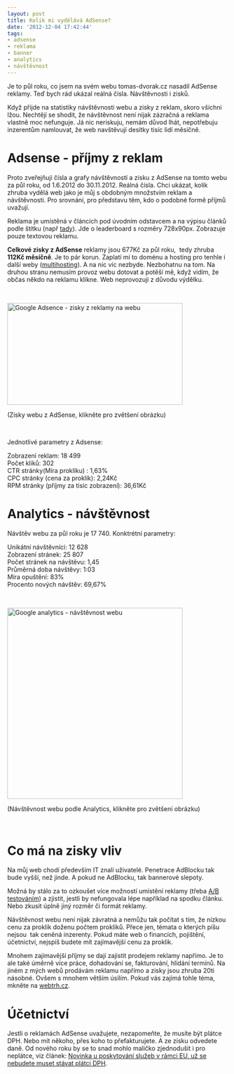 ```yaml
---
layout: post
title: Kolik mi vydělává AdSense?
date: '2012-12-04 17:42:44'
tags:
- adsense
- reklama
- banner
- analytics
- návštěvnost
---
```

Je to půl roku, co jsem na svém webu tomas-dvorak.cz nasadil AdSense reklamy. Teď bych rád ukázal reálná čísla. Návštěvnosti i zisků.

<p>Když přijde na statistiky návštěvnosti webu a zisky z reklam, skoro všichni lžou. Nechtějí se shodit, že návštěvnost není nijak zázračná a reklama vlastně moc nefunguje. Já nic neriskuju, nemám důvod lhát, nepotřebuju inzerentům namlouvat, že web navštěvují desítky tisíc lidí měsíčně. </p>
<h1>Adsense - příjmy z reklam</h1>
<p>Proto zveřejňuji čísla a grafy návštěvností a zisku z AdSense na tomto webu za půl roku, od 1.6.2012 do 30.11.2012. Reálná čísla. Chci ukázat, kolik zhruba vydělá web jako je můj s obdobným množstvím reklam a návštěvnosti. Pro srovnání, pro představu těm, kdo o podobné formě příjmů uvažují.</p>
<p>Reklama je umístěná v článcích pod úvodním odstavcem a na výpisu článků podle štítku (např <a href="http://www.tomas-dvorak.cz/tag/fstab/">tady</a>). Jde o leaderboard s rozměry 728x90px. Zobrazuje pouze textovou reklamu. </p>
<p><strong>Celkové zisky z AdSense</strong> reklamy jsou 677Kč za půl roku,  tedy zhruba <strong>112Kč měsíčně</strong>. Je to pár korun. Zaplatí mi to doménu a hosting pro tenhle i další weby (<a href="http://www.tomas-dvorak.cz/clanky/jak-minimalizuji-naklady-na-provoz-webu">multihosting</a>). A na nic víc nezbyde. Nezbohatnu na tom. Na druhou stranu nemusím provoz webu dotovat a potěší mě, když vidím, že občas někdo na reklamu klikne. Web neprovozuji z důvodu výdělku.</p>
<p> </p>
<p><img src="http://www.tomas-dvorak.cz/images/239t.png" alt="Google Adsence - zisky z reklamy na webu" width="400" height="232" /></p>
<p>(Zisky webu z AdSense, klikněte pro zvětšení obrázku)</p>
<p> </p>
<p>Jednotlivé parametry z Adsense:</p>
<p>Zobrazení reklam: 18 499<br /> Počet kliků: 302<br /> CTR stránky(Míra prokliku) : 1,63%<br /> CPC stránky (cena za proklik): 2,24Kč<br />RPM stránky (příjmy za tisíc zobrazení): 36,61Kč</p>
<h1>Analytics - návštěvnost</h1>
<p>Návštěv webu za půl roku je 17 740. Konktrétní parametry:</p>
<p>Unikátní návštěvníci: 12 628<br /> Zobrazení stránek: 25 807<br /> Počet stránek na návštěvu: 1,45<br /> Průměrná doba návštěvy: 1:03<br /> Míra opuštění: 83%<br /> Procento nových návštěv: 69,67%</p>
<p> </p>
<p><img src="http://www.tomas-dvorak.cz/images/240t.png" alt="Google analytics - návštěvnost webu" width="400" height="435" /></p>
<p>(Návštěvnost webu podle Analytics, klikněte pro zvětšení obrázku)</p>
<p> </p>
<h1>Co má na zisky vliv</h1>
<p>Na můj web chodí především IT znalí uživatelé. Penetrace AdBlocku tak bude vyšší, než jinde. A pokud ne AdBlocku, tak bannerové slepoty.</p>
<p>Možná by stálo za to ozkoušet více možností umístění reklamy (třeba <a href="http://www.lupa.cz/clanky/jak-pomoci-ab-testovani-zvysit-vynosnost-webu/">A/B testováním</a>) a zjistit, jestli by nefungovala lépe například na spodku článku. Nebo zkusit úplně jiný rozměr či formát reklamy.</p>
<p>Návštěvnost webu není nijak závratná a nemůžu tak počítat s tím, že nízkou cenu za proklik doženu počtem prokliků. Přece jen, témata o kterých píšu nejsou  tak ceněná inzerenty. Pokud máte web o financích, pojištění, účetnictví, nejspíš budete mít zajímavější cenu za proklik.</p>
<p>Mnohem zajímavější příjmy se dají zajistit prodejem reklamy napřímo. Je to ale také úměrně více práce, dohadování se, fakturování, hlídání termínů. Na jiném z mých webů prodávám reklamu napřímo a zisky jsou zhruba 20ti násobné. Ovšem s mnohem větším úsilím. Pokud vás zajímá tohle téma, mkněte na <a href="http://webtrh.cz/">webtrh.cz</a>.</p>
<h1>Účetnictví</h1>
<p>Jestli o reklamách AdSense uvažujete, nezapomeňte, že musíte být plátce DPH. Nebo mít někoho, přes koho to přefakturujete. A ze zisku odvedete daně. Od nového roku by se to snad mohlo maličko zjednodušit i pro neplátce, viz článek: <a href="http://www.podnikatel.cz/clanky/novinka-u-poskytovani-sluzeb-do-eu-uz-se-nebudete-muset-stavat-platcem-dph/">Novinka u poskytování služeb v rámci EU, už se nebudete muset stávat plátci DPH</a>.</p>
<p> </p>
